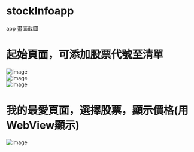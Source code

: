# stockInfoapp  
app 畫面截圖  
  
# 起始頁面，可添加股票代號至清單   
![image](https://github.com/newComer0129/stockInfoapp/blob/main/demo1.jpg)  
![image](https://github.com/newComer0129/stockInfoapp/blob/main/demo2.jpg)  
![image](https://github.com/newComer0129/stockInfoapp/blob/main/demo3.jpg)  

     
# 我的最愛頁面，選擇股票，顯示價格(用WebView顯示)  
![image](https://github.com/newComer0129/stockInfoapp/blob/main/demo5.jpg) 

